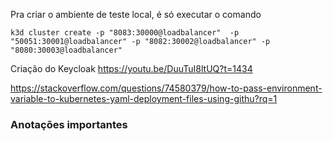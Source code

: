 Pra criar o ambiente de teste local, é só executar o comando 
```
k3d cluster create -p "8083:30000@loadbalancer"  -p "50051:30001@loadbalancer" -p "8082:30002@loadbalancer" -p "8080:30003@loadbalancer"
```

Criação do Keycloak
https://youtu.be/DuuTuI8ltUQ?t=1434

https://stackoverflow.com/questions/74580379/how-to-pass-environment-variable-to-kubernetes-yaml-deployment-files-using-githu?rq=1

### Anotações importantes

